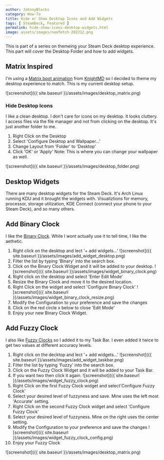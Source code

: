 ```yaml
---
author: JohnnyBlocks
category: How-To
title: Hide or Show Desktop Icons and Add Widgets
tags: [ SteamDeck, Featured ]
permalink: hide-show-icons-desktop-widgets.html
image: assets/images/neofetch-202212.png
---
```


This is part of a series on themeing your Steam Deck desktop experience.  This part will cover the Desktop Folder and how to add widgets.

## Matrix Inspired

I'm using a [Matrix boot animation](https://steamdeckrepo.com/post/PBVwP/the_matrix_intro_by_knightmd) from [KnightMD](https://steamdeckrepo.com/user/71) so I decided to theme my desktop experience to match.  This is my current desktop setup.

![screenshot]({{ site.baseurl }}/assets/images/desktop_matrix.png)  

<!--more-->

### Hide Desktop Icons

I like a clean desktop.  I don't care for icons on my desktop.  It looks cluttery.   I access files via the file manager and not from clicking on the desktop.  It's just another folder to me.

1. Right Click on the Desktop
2. Select 'Configure Desktop and Wallpaper...'
3. Change Layout from 'Folder' to 'Desktop'
4. Click 'OK' or 'Apply'
Note: This is where you can change your wallpaper as well.

![screenshot]({{ site.baseurl }}/assets/images/desktop_folder.png)  

## Desktop Widgets

There are many desktop widgets for the Steam Deck.  It's Arch Linux running KDU and it brought the widgets with.  Visualiztions for memory, processor, storage utilization, KDE Connect (connect your phone to your Steam Deck), and so many others.

## Add Binary Clock

I like the [Binary Clock](https://en.wikipedia.org/wiki/Binary_clock).  While I wont actually use it to tell time, I like the aethetic.

1. Right click on the desktop and lect '+ add widgets...'
![screenshot]({{ site.baseurl }}/assets/images/add_widget_desktop.png)
2. Filter the list by typing 'Binary' into the search box.
3. Click on the Binary Clock Widget and it will be added to your desktop.
![screenshot]({{ site.baseurl }}/assets/images/widget_binary_clock.png)  
4. Right click on the desktop and select 'Enter Edit Mode'
5. Resize the Binary Clock and move it to the desired location.
6. Right Click on the widget and select 'Configure Binary Clock'
![screenshot]({{ site.baseurl }}/assets/images/widget_binary_clock_resize.png)
7. Modify the Configuration to your preference and save the changes
8. Click on the red circle x below to close 'Edit Mode'
9. Enjoy your new Binary Clock Widget.

## Add Fuzzy Clock

I also like [Fuzzy Clocks](https://en.wikipedia.org/wiki/Fuzzy_logic) so I added it to my Task Bar.  I even added it twice to get two values at different accuracy levels.

1. Right click on the decktop and lect '+ add widgets...'
![screenshot]({{ site.baseurl }}/assets/images/add_widget_taskbar.png)
2. Filter the list by typing 'Fuzzy' into the search box.
3. Click on the Fuzzy Clock Widget and it will be added to your Task Bar.
4. If you want two then click it again.
![screenshot]({{ site.baseurl }}/assets/images/widget_fuzzy_clock.png)  
5. Right Click on the first Fuzzy Clock widget and select'Configure Fuzzy Clock'
6. Select your desired level of fuzzyness and save.
Mine uses the left most 'Accurate' setting.
7. Right Click on the second Fuzzy Clock widget and select 'Configure Fuzzy Clock'
8. Select your desired level of fuzzyness.
Mine on the right uses the center setting.
9. Modify the Configuration to your preference and save the changes
![screenshot]({{ site.baseurl }}/assets/images/widget_fuzzy_clock_config.png)
10. Enjoy your Fuzzy Clock

![screenshot]({{ site.baseurl }}/assets/images/desktop_matrix.png)  
